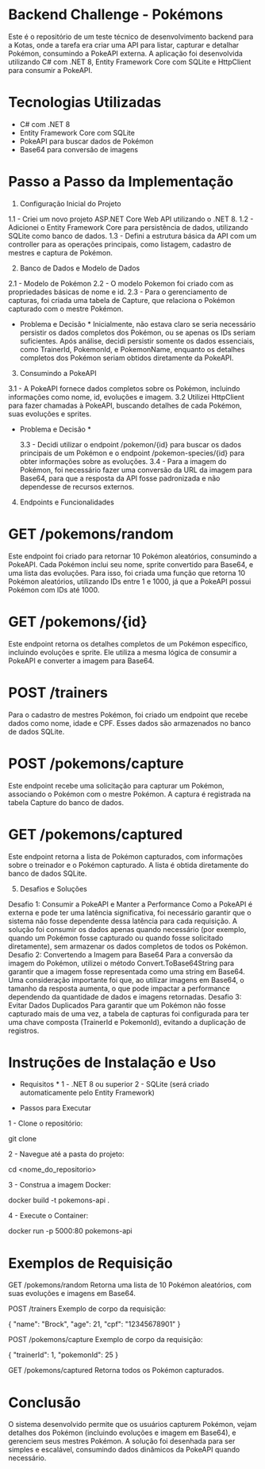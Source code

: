 # Backend Challenge - Pokémons

Este é o repositório de um teste técnico de desenvolvimento backend para a Kotas, onde a tarefa era criar uma API para listar, capturar e detalhar Pokémon, consumindo a PokeAPI externa.
A aplicação foi desenvolvida utilizando C# com .NET 8, Entity Framework Core com SQLite e HttpClient para consumir a PokeAPI.

# Tecnologias Utilizadas

- C# com .NET 8
- Entity Framework Core com SQLite
- PokeAPI para buscar dados de Pokémon
- Base64 para conversão de imagens

# Passo a Passo da Implementação

1. Configuração Inicial do Projeto

1.1 - Criei um novo projeto ASP.NET Core Web API utilizando o .NET 8.
1.2 - Adicionei o Entity Framework Core para persistência de dados, utilizando SQLite como banco de dados.
1.3 - Defini a estrutura básica da API com um controller para as operações principais, como listagem, cadastro de mestres e captura de Pokémon.

2. Banco de Dados e Modelo de Dados

2.1 - Modelo de Pokémon
2.2 - O modelo Pokemon foi criado com as propriedades básicas de nome e id.
2.3 - Para o gerenciamento de capturas, foi criada uma tabela de Capture, que relaciona o Pokémon capturado com o mestre Pokémon.

- Problema e Decisão \*
  Inicialmente, não estava claro se seria necessário persistir os dados completos dos Pokémon, ou se apenas os IDs seriam suficientes. Após análise, decidi persistir somente os dados essenciais, como TrainerId, PokemonId, e PokemonName, enquanto os detalhes completos dos Pokémon seriam obtidos diretamente da PokeAPI.

3. Consumindo a PokeAPI

3.1 - A PokeAPI fornece dados completos sobre os Pokémon, incluindo informações como nome, id, evoluções e imagem.
3.2 Utilizei HttpClient para fazer chamadas à PokeAPI, buscando detalhes de cada Pokémon, suas evoluções e sprites.

- Problema e Decisão \*

  3.3 - Decidi utilizar o endpoint /pokemon/{id} para buscar os dados principais de um Pokémon e o endpoint /pokemon-species/{id} para obter informações sobre as evoluções.
  3.4 - Para a imagem do Pokémon, foi necessário fazer uma conversão da URL da imagem para Base64, para que a resposta da API fosse padronizada e não dependesse de recursos externos.

4. Endpoints e Funcionalidades

# GET /pokemons/random

Este endpoint foi criado para retornar 10 Pokémon aleatórios, consumindo a PokeAPI.
Cada Pokémon inclui seu nome, sprite convertido para Base64, e uma lista das evoluções.
Para isso, foi criada uma função que retorna 10 Pokémon aleatórios, utilizando IDs entre 1 e 1000, já que a PokeAPI possui Pokémon com IDs até 1000.

# GET /pokemons/{id}

Este endpoint retorna os detalhes completos de um Pokémon específico, incluindo evoluções e sprite.
Ele utiliza a mesma lógica de consumir a PokeAPI e converter a imagem para Base64.

# POST /trainers

Para o cadastro de mestres Pokémon, foi criado um endpoint que recebe dados como nome, idade e CPF.
Esses dados são armazenados no banco de dados SQLite.

# POST /pokemons/capture

Este endpoint recebe uma solicitação para capturar um Pokémon, associando o Pokémon com o mestre Pokémon.
A captura é registrada na tabela Capture do banco de dados.

# GET /pokemons/captured

Este endpoint retorna a lista de Pokémon capturados, com informações sobre o treinador e o Pokémon capturado.
A lista é obtida diretamente do banco de dados SQLite.

5. Desafios e Soluções

Desafio 1: Consumir a PokeAPI e Manter a Performance
Como a PokeAPI é externa e pode ter uma latência significativa, foi necessário garantir que o sistema não fosse dependente dessa latência para cada requisição.
A solução foi consumir os dados apenas quando necessário (por exemplo, quando um Pokémon fosse capturado ou quando fosse solicitado diretamente), sem armazenar os dados completos de todos os Pokémon.
Desafio 2: Convertendo a Imagem para Base64
Para a conversão da imagem do Pokémon, utilizei o método Convert.ToBase64String para garantir que a imagem fosse representada como uma string em Base64.
Uma consideração importante foi que, ao utilizar imagens em Base64, o tamanho da resposta aumenta, o que pode impactar a performance dependendo da quantidade de dados e imagens retornadas.
Desafio 3: Evitar Dados Duplicados
Para garantir que um Pokémon não fosse capturado mais de uma vez, a tabela de capturas foi configurada para ter uma chave composta (TrainerId e PokemonId), evitando a duplicação de registros.

# Instruções de Instalação e Uso

- Requisitos \*
  1 - .NET 8 ou superior
  2 - SQLite (será criado automaticamente pelo Entity Framework)

- Passos para Executar

1 - Clone o repositório:

git clone <URL>

2 - Navegue até a pasta do projeto:

cd <nome_do_repositorio>

3 - Construa a imagem Docker:

docker build -t pokemons-api .

4 - Execute o Container:

docker run -p 5000:80 pokemons-api

# Exemplos de Requisição

GET /pokemons/random
Retorna uma lista de 10 Pokémon aleatórios, com suas evoluções e imagens em Base64.

POST /trainers
Exemplo de corpo da requisição:

{
"name": "Brock",
"age": 21,
"cpf": "12345678901"
}

POST /pokemons/capture
Exemplo de corpo da requisição:

{
"trainerId": 1,
"pokemonId": 25
}

GET /pokemons/captured
Retorna todos os Pokémon capturados.

# Conclusão

O sistema desenvolvido permite que os usuários capturem Pokémon, vejam detalhes dos Pokémon (incluindo evoluções e imagem em Base64), e gerenciem seus mestres Pokémon. A solução foi desenhada para ser simples e escalável, consumindo dados dinâmicos da PokeAPI quando necessário.
